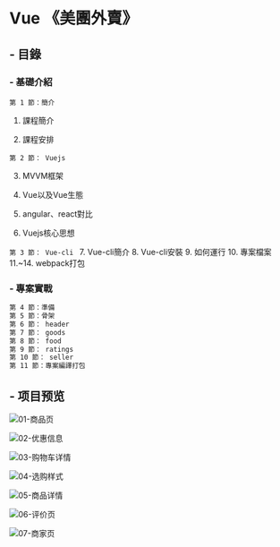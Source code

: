 # Vue 《美團外賣》

## - 目錄
### - 基礎介紹
`第 1 節：簡介`

1. 課程簡介

2. 課程安排

`第 2 節： Vuejs`

3. MVVM框架

4. Vue以及Vue生態

5. angular、react對比

6. Vuejs核心思想

`第 3 節： Vue-cli `
7. Vue-cli簡介
8. Vue-cli安裝
9. 如何運行
10. 專案檔案
11.~14. webpack打包

### - 專案實戰
```bash
第 4 節：準備
第 5 節：骨架
第 6 節： header
第 7 節： goods
第 8 節： food
第 9 節： ratings
第 10 節： seller
第 11 節：專案編譯打包
```


## - 项目预览
![01-商品页](http://bluezyz.com/usr/uploads/2019/10/587669134.png)

![02-优惠信息](http://bluezyz.com/usr/uploads/2019/10/2344939518.png)

![03-购物车详情](http://bluezyz.com/usr/uploads/2019/10/104203074.png)

![04-选购样式](http://bluezyz.com/usr/uploads/2019/10/3358058103.png)

![05-商品详情](http://bluezyz.com/usr/uploads/2019/10/2664403843.png)

![06-评价页](http://bluezyz.com/usr/uploads/2019/10/1336476675.png)

![07-商家页](http://bluezyz.com/usr/uploads/2019/10/656186445.png)
